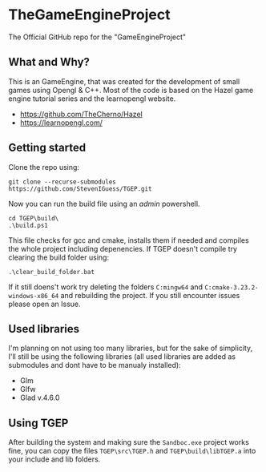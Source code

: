 # TheGameEngineProject
The Official GitHub repo for the "GameEngineProject"

## What and Why?
This is an GameEngine, that was created for the development of small games using Opengl & C++.
Most of the code is based on the Hazel game engine tutorial series and the learnopengl website.
- https://github.com/TheCherno/Hazel
- https://learnopengl.com/ 

## Getting started
Clone the repo using:
```
git clone --recurse-submodules https://github.com/StevenIGuess/TGEP.git
```
Now you can run the build file using an _admin_ powershell.
```
cd TGEP\build\
.\build.ps1
```
This file checks for gcc and cmake, installs them if needed and compiles the whole project including depenencies.
If TGEP doesn't compile try clearing the build folder using:
```
.\clear_build_folder.bat
```
If it still doens't work try deleting the folders `C:mingw64` and `C:cmake-3.23.2-windows-x86_64` and rebuilding the project.
If you still encounter issues please open an Issue.

## Used libraries
I'm planning on not using too many libraries, but for the sake of simplicity, I'll still be using the following libraries (all used libraries are added as submodules and dont have to be manualy installed): 
- Glm
- Glfw 
- Glad v.4.6.0

## Using TGEP
After building the system and making sure the `Sandboc.exe` project works fine, you can copy the files `TGEP\src\TGEP.h` and `TGEP\build\libTGEP.a` into your include and lib folders.
